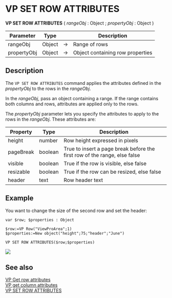# VP SET ROW ATTRIBUTES

<!-- REF #_method_.VP SET ROW ATTRIBUTES.Syntax -->
**VP SET ROW ATTRIBUTES** ( *rangeObj* : Object ; *propertyObj* : Object  ) <!-- END REF -->


<!-- REF #_method_.VP SET ROW ATTRIBUTES.Params -->

|Parameter|Type||Description|
|---|---|---|---|
|rangeObj |Object|->|Range of rows|
|propertyObj |Object|->|Object containing row properties|<!-- END REF -->

## Description

The `VP SET ROW ATTRIBUTES` command <!-- REF #_method_.VP SET ROW ATTRIBUTES.Summary -->applies the attributes defined in the *propertyObj* to the rows in the *rangeObj*<!-- END REF -->.

In the *rangeObj*, pass an object containing a range. If the range contains both columns and rows, attributes are applied only to the rows.

The *propertyObj* parameter lets you specify the attributes to apply to the rows in the *rangeObj*. These attributes are:

|Property | Type|  Description |
|---|---|---|
|height| number| Row height expressed in pixels |
|pageBreak|  boolean|  True to insert a page break before the first row of the range, else false|
|visible| boolean|  True if the row is visible, else false |
|resizable|  boolean|  True if the row can be resized, else false |
|header | text | Row header text|

## Example

You want to change the size of the second row and set the header:

```4d
var $row; $properties : Object
 
$row:=VP Row("ViewProArea";1)
$properties:=New object("height";75;"header";"June")
 
VP SET ROW ATTRIBUTES($row;$properties)
```

![](../../assets/en/ViewPro/cmd_vpSetRowAttributes.PNG)

## See also

[VP Get row attributes](VP%20Get%20row%20attributes.md)<br/>
[VP get column attributes](VP%20Get%20column%20attributes.md)<br/>
[VP SET ROW ATTRIBUTES](VP%20SET%20ROW%20ATTRIBUTES.md)